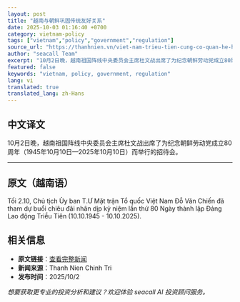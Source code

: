 ```yaml
---
layout: post
title: "越南与朝鲜巩固传统友好关系"
date: 2025-10-03 01:16:40 +0700
category: vietnam-policy
tags: ["vietnam","policy","government","regulation"]
source_url: "https://thanhnien.vn/viet-nam-trieu-tien-cung-co-quan-he-huu-nghi-truyen-thong-185251002210853504.htm"
author: "seacall Team"
excerpt: "10月2日晚，越南祖国阵线中央委员会主席杜文战出席了为纪念朝鲜劳动党成立80周年（1945年10月10日—2025年10月10日）而举行的招待会。..."
featured: false
keywords: "vietnam, policy, government, regulation"
lang: vi
translated: true
translated_lang: zh-Hans
---
```


## 中文译文

10月2日晚，越南祖国阵线中央委员会主席杜文战出席了为纪念朝鲜劳动党成立80周年（1945年10月10日—2025年10月10日）而举行的招待会。

---

## 原文（越南语）

Tối 2.10, Chủ tịch Ủy ban T.Ư Mặt trận Tổ quốc Việt Nam Đỗ Văn Chiến đ&atilde; tham dự buổi chi&ecirc;u đ&atilde;i nh&acirc;n dịp kỷ niệm lần thứ 80 Ng&agrave;y th&agrave;nh lập Đảng Lao động Triều Ti&ecirc;n (10.10.1945 - 10.10.2025).

## 相关信息

- **原文链接**：[查看完整新闻](https://thanhnien.vn/viet-nam-trieu-tien-cung-co-quan-he-huu-nghi-truyen-thong-185251002210853504.htm)
- **新闻来源**：Thanh Nien Chinh Tri
- **发布时间**：2025/10/2

*想要获取更专业的投资分析和建议？欢迎体验 seacall AI 投资顾问服务。*